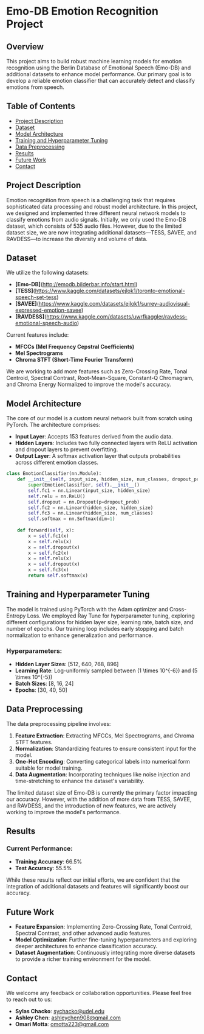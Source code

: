 # Emo-DB Emotion Recognition Project

## Overview
This project aims to build robust machine learning models for emotion recognition using the Berlin Database of Emotional Speech (Emo-DB) and additional datasets to enhance model performance. Our primary goal is to develop a reliable emotion classifier that can accurately detect and classify emotions from speech.

## Table of Contents
- [Project Description](#project-description)
- [Dataset](#dataset)
- [Model Architecture](#model-architecture)
- [Training and Hyperparameter Tuning](#training-and-hyperparameter-tuning)
- [Data Preprocessing](#data-preprocessing)
- [Results](#results)
- [Future Work](#future-work)
- [Contact](#contact)

## Project Description
Emotion recognition from speech is a challenging task that requires sophisticated data processing and robust model architecture. In this project, we designed and implemented three different neural network models to classify emotions from audio signals. Initially, we only used the Emo-DB dataset, which consists of 535 audio files. However, due to the limited dataset size, we are now integrating additional datasets—TESS, SAVEE, and RAVDESS—to increase the diversity and volume of data.

## Dataset
We utilize the following datasets:
- **[Emo-DB]**(http://emodb.bilderbar.info/start.html)
- **[TESS]**(https://www.kaggle.com/datasets/ejlok1/toronto-emotional-speech-set-tess)
- **[SAVEE]**(https://www.kaggle.com/datasets/ejlok1/surrey-audiovisual-expressed-emotion-savee)
- **[RAVDESS]**(https://www.kaggle.com/datasets/uwrfkaggler/ravdess-emotional-speech-audio)

Current features include:
- **MFCCs (Mel Frequency Cepstral Coefficients)**
- **Mel Spectrograms**
- **Chroma STFT (Short-Time Fourier Transform)**

We are working to add more features such as Zero-Crossing Rate, Tonal Centroid, Spectral Contrast, Root-Mean-Square, Constant-Q Chromagram, and Chroma Energy Normalized to improve the model's accuracy.

## Model Architecture
The core of our model is a custom neural network built from scratch using PyTorch. The architecture comprises:
- **Input Layer**: Accepts 153 features derived from the audio data.
- **Hidden Layers**: Includes two fully connected layers with ReLU activation and dropout layers to prevent overfitting.
- **Output Layer**: A softmax activation layer that outputs probabilities across different emotion classes.

```python
class EmotionClassifier(nn.Module):
    def __init__(self, input_size, hidden_size, num_classes, dropout_prob=0.2):
        super(EmotionClassifier, self).__init__()
        self.fc1 = nn.Linear(input_size, hidden_size)
        self.relu = nn.ReLU()
        self.dropout = nn.Dropout(p=dropout_prob)
        self.fc2 = nn.Linear(hidden_size, hidden_size)
        self.fc3 = nn.Linear(hidden_size, num_classes)
        self.softmax = nn.Softmax(dim=1)
    
    def forward(self, x):
        x = self.fc1(x)
        x = self.relu(x)
        x = self.dropout(x)
        x = self.fc2(x)
        x = self.relu(x)
        x = self.dropout(x)
        x = self.fc3(x)
        return self.softmax(x)
```

## Training and Hyperparameter Tuning
The model is trained using PyTorch with the Adam optimizer and Cross-Entropy Loss. We employed Ray Tune for hyperparameter tuning, exploring different configurations for hidden layer size, learning rate, batch size, and number of epochs. Our training loop includes early stopping and batch normalization to enhance generalization and performance.

### Hyperparameters:
- **Hidden Layer Sizes**: [512, 640, 768, 896]
- **Learning Rate**: Log-uniformly sampled between \(1 \times 10^{-6}\) and \(5 \times 10^{-5}\)
- **Batch Sizes**: [8, 16, 24]
- **Epochs**: [30, 40, 50]

## Data Preprocessing
The data preprocessing pipeline involves:
1. **Feature Extraction**: Extracting MFCCs, Mel Spectrograms, and Chroma STFT features.
2. **Normalization**: Standardizing features to ensure consistent input for the model.
3. **One-Hot Encoding**: Converting categorical labels into numerical form suitable for model training.
4. **Data Augmentation**: Incorporating techniques like noise injection and time-stretching to enhance the dataset's variability.

The limited dataset size of Emo-DB is currently the primary factor impacting our accuracy. However, with the addition of more data from TESS, SAVEE, and RAVDESS, and the introduction of new features, we are actively working to improve the model's performance.

## Results
### Current Performance:
- **Training Accuracy**: 66.5%
- **Test Accuracy**: 55.5%

While these results reflect our initial efforts, we are confident that the integration of additional datasets and features will significantly boost our accuracy.

## Future Work
- **Feature Expansion**: Implementing Zero-Crossing Rate, Tonal Centroid, Spectral Contrast, and other advanced audio features.
- **Model Optimization**: Further fine-tuning hyperparameters and exploring deeper architectures to enhance classification accuracy.
- **Dataset Augmentation**: Continuously integrating more diverse datasets to provide a richer training environment for the model.

## Contact
We welcome any feedback or collaboration opportunities. Please feel free to reach out to us:

- **Sylas Chacko**: [sychacko@udel.edu](mailto:sychacko@udel.edu)
- **Ashley Chen**: [ashleychen908@gmail.com](mailto:ashleychen908@gmail.com)
- **Omari Motta**: [omotta223@gmail.com](mailto:omotta223@gmail.com)
